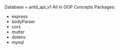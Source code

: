Database = antd_api_v1
All in OOP Concepts
Packages:
  - express
  - bodyParser
  - cors
  - multer
  - dotenv
  - mysql
